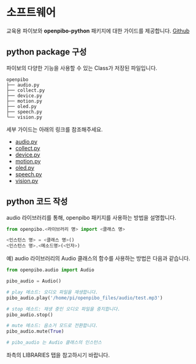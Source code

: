 # 소프트웨어

교육용 파이보와 **openpibo-python** 패키지에 대한 가이드를 제공합니다.
[Github](https://github.com/themakerrobot)

## python package 구성

파이보의 다양한 기능을 사용할 수 있는 Class가 저장된 파일입니다.

```
openpibo
├── audio.py
├── collect.py
├── device.py
├── motion.py
├── oled.py
├── speech.py
└── vision.py
```

세부 가이드는 아래의 링크를 참조해주세요.

- [audio.py](https://themakerrobot.github.io/openpibo-python/build/html/libraries/audio.html)
- [collect.py](https://themakerrobot.github.io/openpibo-python/build/html/libraries/collect.html)
- [device.py](https://themakerrobot.github.io/openpibo-python/build/html/libraries/device.html)
- [motion.py](https://themakerrobot.github.io/openpibo-python/build/html/libraries/motion.html)
- [oled.py](https://themakerrobot.github.io/openpibo-python/build/html/libraries/oled.html)
- [speech.py](https://themakerrobot.github.io/openpibo-python/build/html/libraries/speech.html)
- [vision.py](https://themakerrobot.github.io/openpibo-python/build/html/libraries/vision.html)

## python 코드 작성

audio 라이브러리를 통해, openpibo 패키지를 사용하는 방법을 설명합니다.

```python
from openpibo.<라이브러리 명> import <클래스 명>

<인스턴스 명> = <클래스 명>()
<인스턴스 명>.<메소드명>(<인자>)
```

예) audio 라이브러리의 Audio 클래스의 함수를 사용하는 방법은 다음과 같습니다.

```python
from openpibo.audio import Audio

pibo_audio = Audio()

# play 메소드: 오디오 파일을 재생합니다.
pibo_audio.play('/home/pi/openpibo_files/audio/test.mp3')

# stop 메소드: 재생 중인 오디오 파일을 중지합니다.
pibo_audio.stop()

# mute 메소드: 음소거 모드로 전환합니다.
pibo_audio.mute(True)

# pibo_audio 는 Audio 클래스의 인스턴스
```

좌측의 LIBRARIES 탭을 참고하시기 바랍니다.


